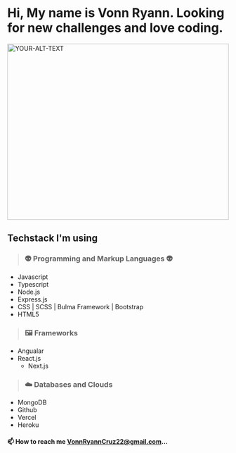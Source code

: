 #  Hi, My name is Vonn Ryann. Looking for new challenges and love coding.

<picture>
 <source media="(prefers-color-scheme: dark)" height="400px" width="100%" srcset="https://images.pexels.com/photos/301599/pexels-photo-301599.jpeg?cs=srgb&dl=pexels-pixabay-301599.jpg&fm=jpg">
 <source media="(prefers-color-scheme: light)" height="400px" width="100%" srcset="https://images.pexels.com/photos/301599/pexels-photo-301599.jpeg?cs=srgb&dl=pexels-pixabay-301599.jpg&fm=jpg">
 <img alt="YOUR-ALT-TEXT" src="YOUR-DEFAULT-IMAGE">
</picture>




## Techstack I'm using

>### 👽 Programming and Markup Languages 👽

  - Javascript 
  - Typescript
  - Node.js
  - Express.js
  - CSS | SCSS | Bulma Framework | Bootstrap
  - HTML5

>### 🖼️ Frameworks
  - Angualar
  - React.js
    - Next.js
 
>### ☁️ Databases and Clouds
  - MongoDB
  - Github
  - Vercel
  - Heroku





#### 📫 How to reach me VonnRyannCruz22@gmail.com...




<!---
VonnnRyann/VonnnRyann is a ✨ special ✨ repository because its `README.md` (this file) appears on your GitHub profile.
You can click the Preview link to take a look at your changes.
--->
